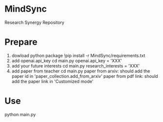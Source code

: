 # MindSync
Research Synergy Repository


# Prepare
1. dowload python package
    !pip install -r MindSync/requirements.txt
2. add openai.api_key
    cd main.py
    openai.api_key = 'XXX'
3. add your future interests
    cd main.py
    research_interests = 'XXX'
4. add paper from teacher
    cd main.py
    paper from arxiv: should add the paper id in 'paper_collection.add_from_arxiv'
    paper from pdf link: should add the paper link in 'Customized mode' 

# Use
python main.py